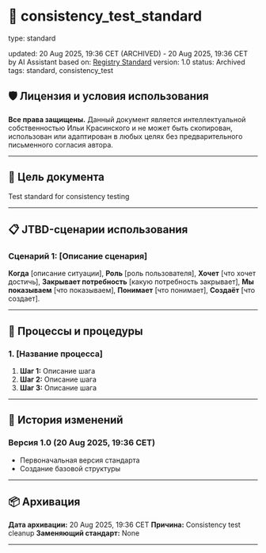 # 📘 consistency_test_standard

<!-- 🔒 PROTECTED SECTION: BEGIN -->
type: standard

updated: 20 Aug 2025, 19:36 CET (ARCHIVED) - 20 Aug 2025, 19:36 CET by AI Assistant
based on: [Registry Standard](abstract://standard:registry_standard)
version: 1.0
status: Archived
tags: standard, consistency_test
<!-- 🔒 PROTECTED SECTION: END -->

## 🛡️ Лицензия и условия использования

**Все права защищены.** Данный документ является интеллектуальной собственностью Ильи Красинского и не может быть скопирован, использован или адаптирован в любых целях без предварительного письменного согласия автора.

---

## 🎯 Цель документа

Test standard for consistency testing

---

## 📋 JTBD-сценарии использования

### Сценарий 1: [Описание сценария]

**Когда** [описание ситуации],
**Роль** [роль пользователя],
**Хочет** [что хочет достичь],
**Закрывает потребность** [какую потребность закрывает],
**Мы показываем** [что показываем],
**Понимает** [что понимает],
**Создаёт** [что создает].

---

## 🔄 Процессы и процедуры

### 1. [Название процесса]

1. **Шаг 1:** Описание шага
2. **Шаг 2:** Описание шага
3. **Шаг 3:** Описание шага

---

## 🔄 История изменений

### Версия 1.0 (20 Aug 2025, 19:36 CET)
- Первоначальная версия стандарта
- Создание базовой структуры

---

## 📦 Архивация

**Дата архивации:** 20 Aug 2025, 19:36 CET
**Причина:** Consistency test cleanup
**Заменяющий стандарт:** None

---
